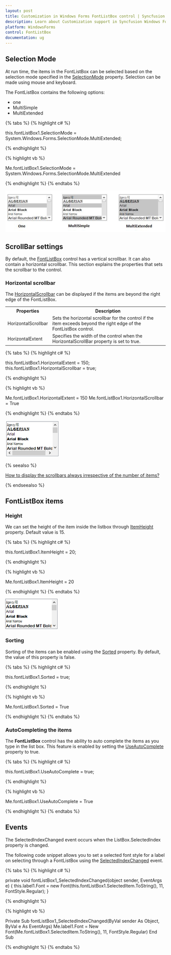 ```yaml
---
layout: post
title: Customization in Windows Forms FontListBox control | Syncfusion
description: Learn about Customization support in Syncfusion Windows Forms FontListBox control and more details.
platform: WindowsForms
control: FontListBox
documentation: ug
---
```


## Selection Mode

At run time, the items in the FontListBox can be selected based on the selection mode specified in the [SelectionMode](https://docs.microsoft.com/en-us/dotnet/api/system.windows.forms.listbox.selectionmode?redirectedfrom=MSDN&view=netframework-4.8#System_Windows_Forms_ListBox_SelectionMode) property. Selection can be made using mouse and keyboard.

The FontListBox contains the following options:

* one
* MultiSimple 
* MultiExtended

{% tabs %}
{% highlight c# %}

this.fontListBox1.SelectionMode = System.Windows.Forms.SelectionMode.MultiExtended;

{% endhighlight %}

{% highlight vb %}

Me.fontListBox1.SelectionMode = System.Windows.Forms.SelectionMode.MultiExtended

{% endhighlight %}
{% endtabs %}

![Windows Forms FontListBox showing different selection modes](Overview_images/FontListBox_selectionmode.jpeg) 

## ScrollBar settings

By default, the [FontListBox](https://help.syncfusion.com/cr/windowsforms/Syncfusion.Windows.Forms.Tools.FontListBox.html) control has a vertical scrollbar. It can also contain a horizontal scrollbar. This section explains the properties that sets the scrollbar to the control.

### Horizontal scrollbar

The [HorizontalScrollbar](https://docs.microsoft.com/en-us/dotnet/api/system.windows.forms.listbox.horizontalscrollbar?view=netframework-4.8) can be displayed if the items are beyond the right edge of the FontListBox.

<table>
<tr>
<th>
Properties</th><th>
Description</th></tr>
<tr>
<td>
HorizontalScrollbar</td><td>
Sets the horizontal scrollbar for the control if the item exceeds beyond the right edge of the FontListBox control.</td></tr>
<tr>
<td>
HorizontalExtent</td><td>
Specifies the width of the control when the HorizontalScrollBar property is set to true.</td></tr>
</table>

{% tabs %}
{% highlight c# %}

this.fontListBox1.HorizontalExtent = 150;
this.fontListBox1.HorizontalScrollbar = true;

{% endhighlight %}

{% highlight vb %}

Me.fontListBox1.HorizontalExtent = 150
Me.fontListBox1.HorizontalScrollbar = True

{% endhighlight %}
{% endtabs %}

![Windows Forms FontListBox shows horizontal scrollbar](Customization_images/FontListBox_scrollbar.png)

{% seealso %}

[How to display the scrollbars always irrespective of the number of items?](/windowsforms/fontlistbox/faq/how-to-display-the-scrollbars-always-irrespective-of-the-number-of-items)

{% endseealso %}

## FontListBox items

### Height

We can set the height of the item inside the listbox through [ItemHeight](https://docs.microsoft.com/en-us/dotnet/api/system.windows.forms.listbox.itemheight?view=netframework-4.8) property. Default value is 15. 

{% tabs %}
{% highlight c# %}

this.fontListBox1.ItemHeight = 20;

{% endhighlight %}

{% highlight vb %}

Me.fontListBox1.ItemHeight = 20

{% endhighlight %}
{% endtabs %} 

![Windows Forms FontListBox showing reduced height of listbox](Customization_images/FontListBox_height.png) 

### Sorting

Sorting of the items can be enabled using the [Sorted](https://docs.microsoft.com/en-us/dotnet/api/system.windows.forms.listbox.sorted?view=netframework-4.8) property. By default, the value of this property is false.

{% tabs %}
{% highlight c# %}

this.fontListBox1.Sorted = true;

{% endhighlight %}

{% highlight vb %}

Me.fontListBox1.Sorted = True

{% endhighlight %}
{% endtabs %}

### AutoCompleting the items

The **FontListBox** control has the ability to auto complete the items as you type in the list box. This feature is enabled by setting the [UseAutoComplete](https://help.syncfusion.com/cr/windowsforms/Syncfusion.Windows.Forms.Tools.FontListBox.html#Syncfusion_Windows_Forms_Tools_FontListBox_UseAutoComplete) property to true.

{% tabs %}
{% highlight c# %}

this.fontListBox1.UseAutoComplete = true;

{% endhighlight %}

{% highlight vb %}

Me.fontListBox1.UseAutoComplete = True

{% endhighlight %}
{% endtabs %}

## Events

The SelectedIndexChanged event occurs when the ListBox.SelectedIndex property is changed.

The following code snippet allows you to set a selected font style for a label on selecting through a FontListBox using the [SelectedIndexChanged](https://docs.microsoft.com/en-us/dotnet/api/system.windows.forms.listbox.selectedindexchanged?redirectedfrom=MSDN&view=netframework-4.8) event.

{% tabs %}
{% highlight c# %}

private void fontListBox1_SelectedIndexChanged(object sender, EventArgs e)
{
    this.label1.Font = new Font(this.fontListBox1.SelectedItem.ToString(), 11, FontStyle.Regular);
}

{% endhighlight %}

{% highlight vb %}

Private Sub fontListBox1_SelectedIndexChanged(ByVal sender As Object, ByVal e As EventArgs)
    Me.label1.Font = New Font(Me.fontListBox1.SelectedItem.ToString(), 11, FontStyle.Regular)
End Sub

{% endhighlight %}
{% endtabs %}
